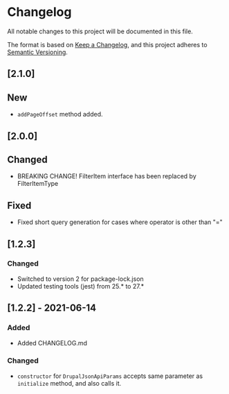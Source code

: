 # Changelog
All notable changes to this project will be documented in this file.

The format is based on [Keep a Changelog](https://keepachangelog.com/en/1.0.0/),
and this project adheres to [Semantic Versioning](https://semver.org/spec/v2.0.0.html).

## [2.1.0]

## New

- `addPageOffset` method added.

## [2.0.0]

## Changed

- BREAKING CHANGE! FilterItem interface has been replaced by FilterItemType

## Fixed

- Fixed short query generation for cases where operator is other than "="
## [1.2.3]
### Changed
- Switched to version 2 for package-lock.json
- Updated testing tools (jest) from 25.* to 27.*
## [1.2.2] - 2021-06-14
### Added
- Added CHANGELOG.md
### Changed
- `constructor` for `DrupalJsonApiParams` accepts same parameter as `initialize` method, and also calls it.
